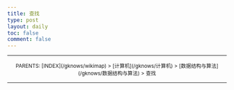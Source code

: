 ```yaml
---
title: 查找
type: post
layout: daily
toc: false
comment: false
---
```

---
<center><small>PARENTS: [INDEX](/gknows/wikimap) > [计算机](/gknows/计算机) > [数据结构与算法](/gknows/数据结构与算法) > 查找</small></center>

---

